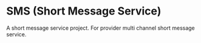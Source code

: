 SMS (Short Message Service)
=============================

A short message service project. 
For provider multi channel short message service.
